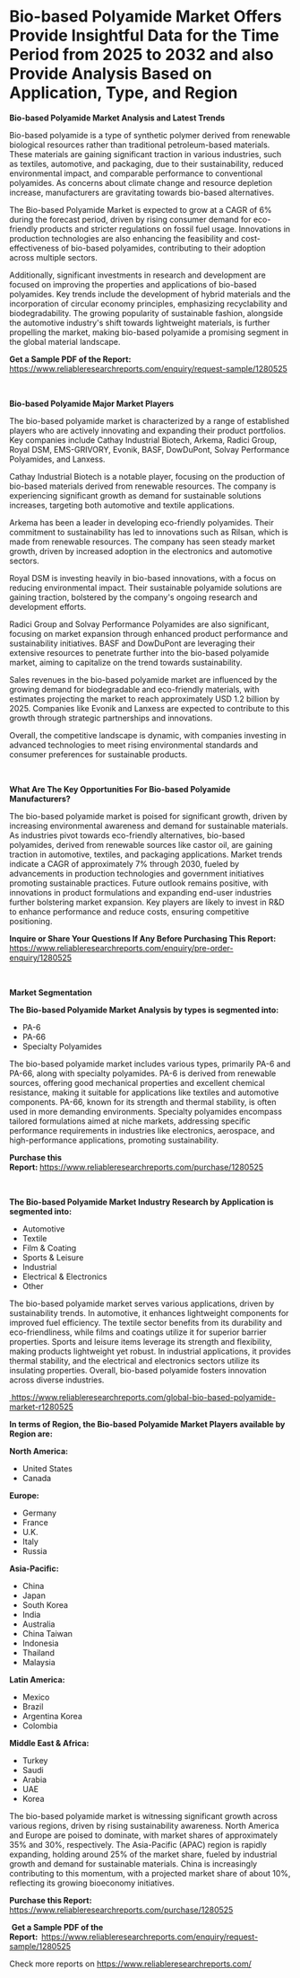 <p><h1>Bio-based Polyamide Market Offers Provide Insightful Data for the Time Period from 2025 to 2032 and also Provide Analysis Based on Application, Type, and Region</h1></p><p><strong>Bio-based Polyamide Market Analysis and Latest Trends</strong></p>
<p><p>Bio-based polyamide is a type of synthetic polymer derived from renewable biological resources rather than traditional petroleum-based materials. These materials are gaining significant traction in various industries, such as textiles, automotive, and packaging, due to their sustainability, reduced environmental impact, and comparable performance to conventional polyamides. As concerns about climate change and resource depletion increase, manufacturers are gravitating towards bio-based alternatives.</p><p>The Bio-based Polyamide Market is expected to grow at a CAGR of 6% during the forecast period, driven by rising consumer demand for eco-friendly products and stricter regulations on fossil fuel usage. Innovations in production technologies are also enhancing the feasibility and cost-effectiveness of bio-based polyamides, contributing to their adoption across multiple sectors. </p><p>Additionally, significant investments in research and development are focused on improving the properties and applications of bio-based polyamides. Key trends include the development of hybrid materials and the incorporation of circular economy principles, emphasizing recyclability and biodegradability. The growing popularity of sustainable fashion, alongside the automotive industry's shift towards lightweight materials, is further propelling the market, making bio-based polyamide a promising segment in the global material landscape.</p></p>
<p><strong>Get a Sample PDF of the Report:&nbsp;</strong> <a href="https://www.reliableresearchreports.com/enquiry/request-sample/1280525?utm_campaign=3585&utm_medium=2&utm_source=Github&utm_content=ia&utm_term=24032025&utm_id=bio-based-polyamide">https://www.reliableresearchreports.com/enquiry/request-sample/1280525</a></p>
<p>&nbsp;</p>
<p><strong>Bio-based Polyamide Major Market Players</strong></p>
<p><p>The bio-based polyamide market is characterized by a range of established players who are actively innovating and expanding their product portfolios. Key companies include Cathay Industrial Biotech, Arkema, Radici Group, Royal DSM, EMS-GRIVORY, Evonik, BASF, DowDuPont, Solvay Performance Polyamides, and Lanxess. </p><p>Cathay Industrial Biotech is a notable player, focusing on the production of bio-based materials derived from renewable resources. The company is experiencing significant growth as demand for sustainable solutions increases, targeting both automotive and textile applications. </p><p>Arkema has been a leader in developing eco-friendly polyamides. Their commitment to sustainability has led to innovations such as Rilsan, which is made from renewable resources. The company has seen steady market growth, driven by increased adoption in the electronics and automotive sectors.</p><p>Royal DSM is investing heavily in bio-based innovations, with a focus on reducing environmental impact. Their sustainable polyamide solutions are gaining traction, bolstered by the company's ongoing research and development efforts.</p><p>Radici Group and Solvay Performance Polyamides are also significant, focusing on market expansion through enhanced product performance and sustainability initiatives. BASF and DowDuPont are leveraging their extensive resources to penetrate further into the bio-based polyamide market, aiming to capitalize on the trend towards sustainability.</p><p>Sales revenues in the bio-based polyamide market are influenced by the growing demand for biodegradable and eco-friendly materials, with estimates projecting the market to reach approximately USD 1.2 billion by 2025. Companies like Evonik and Lanxess are expected to contribute to this growth through strategic partnerships and innovations.</p><p>Overall, the competitive landscape is dynamic, with companies investing in advanced technologies to meet rising environmental standards and consumer preferences for sustainable products.</p></p>
<p>&nbsp;</p>
<p><strong>What Are The Key Opportunities For Bio-based Polyamide Manufacturers?</strong></p>
<p><p>The bio-based polyamide market is poised for significant growth, driven by increasing environmental awareness and demand for sustainable materials. As industries pivot towards eco-friendly alternatives, bio-based polyamides, derived from renewable sources like castor oil, are gaining traction in automotive, textiles, and packaging applications. Market trends indicate a CAGR of approximately 7% through 2030, fueled by advancements in production technologies and government initiatives promoting sustainable practices. Future outlook remains positive, with innovations in product formulations and expanding end-user industries further bolstering market expansion. Key players are likely to invest in R&D to enhance performance and reduce costs, ensuring competitive positioning.</p></p>
<p><strong>Inquire or Share Your Questions If Any Before Purchasing This Report:</strong> <a href="https://www.reliableresearchreports.com/enquiry/pre-order-enquiry/1280525?utm_campaign=3585&utm_medium=2&utm_source=Github&utm_content=ia&utm_term=24032025&utm_id=bio-based-polyamide">https://www.reliableresearchreports.com/enquiry/pre-order-enquiry/1280525</a></p>
<p>&nbsp;</p>
<p><strong>Market Segmentation</strong></p>
<p><strong>The Bio-based Polyamide Market Analysis by types is segmented into:</strong></p>
<p><ul><li>PA-6</li><li>PA-66</li><li>Specialty Polyamides</li></ul></p>
<p><p>The bio-based polyamide market includes various types, primarily PA-6 and PA-66, along with specialty polyamides. PA-6 is derived from renewable sources, offering good mechanical properties and excellent chemical resistance, making it suitable for applications like textiles and automotive components. PA-66, known for its strength and thermal stability, is often used in more demanding environments. Specialty polyamides encompass tailored formulations aimed at niche markets, addressing specific performance requirements in industries like electronics, aerospace, and high-performance applications, promoting sustainability.</p></p>
<p><strong>Purchase this Report:&nbsp;</strong><a href="https://www.reliableresearchreports.com/purchase/1280525?utm_campaign=3585&utm_medium=2&utm_source=Github&utm_content=ia&utm_term=24032025&utm_id=bio-based-polyamide">https://www.reliableresearchreports.com/purchase/1280525</a></p>
<p>&nbsp;</p>
<p><strong>The Bio-based Polyamide Market Industry Research by Application is segmented into:</strong></p>
<p><ul><li>Automotive</li><li>Textile</li><li>Film & Coating</li><li>Sports & Leisure</li><li>Industrial</li><li>Electrical & Electronics</li><li>Other</li></ul></p>
<p><p>The bio-based polyamide market serves various applications, driven by sustainability trends. In automotive, it enhances lightweight components for improved fuel efficiency. The textile sector benefits from its durability and eco-friendliness, while films and coatings utilize it for superior barrier properties. Sports and leisure items leverage its strength and flexibility, making products lightweight yet robust. In industrial applications, it provides thermal stability, and the electrical and electronics sectors utilize its insulating properties. Overall, bio-based polyamide fosters innovation across diverse industries.</p></p>
<p><a href="https://www.reliableresearchreports.com/global-bio-based-polyamide-market-r1280525?utm_campaign=3585&utm_medium=2&utm_source=Github&utm_content=ia&utm_term=24032025&utm_id=bio-based-polyamide">&nbsp;https://www.reliableresearchreports.com/global-bio-based-polyamide-market-r1280525</a></p>
<p><strong>In terms of Region, the Bio-based Polyamide Market Players available by Region are:</strong></p>
<p>
    <p> <strong> North America: </strong>
        <ul>
            <li>United States</li>
            <li>Canada</li>
        </ul>
        </p> 
    <p> <strong> Europe: </strong>
        <ul>
            <li>Germany</li>
            <li>France</li>
            <li>U.K.</li>
            <li>Italy</li>
            <li>Russia</li>
        </ul>
        </p> 
    <p> <strong> Asia-Pacific: </strong>
        <ul>
            <li>China</li>
            <li>Japan</li>
            <li>South Korea</li>
            <li>India</li>
            <li>Australia</li>
            <li>China Taiwan</li>
            <li>Indonesia</li>
            <li>Thailand</li>
            <li>Malaysia</li>
        </ul>
        </p> 
    <p> <strong> Latin America: </strong>
        <ul>
            <li>Mexico</li>
            <li>Brazil</li>
            <li>Argentina Korea</li>
            <li>Colombia</li>
        </ul>
        </p> 
    <p> <strong> Middle East & Africa: </strong>
        <ul>
            <li>Turkey</li>
            <li>Saudi</li>
            <li>Arabia</li>
            <li>UAE</li>
            <li>Korea</li>
        </ul>
    </p>
    </p>
<p><p>The bio-based polyamide market is witnessing significant growth across various regions, driven by rising sustainability awareness. North America and Europe are poised to dominate, with market shares of approximately 35% and 30%, respectively. The Asia-Pacific (APAC) region is rapidly expanding, holding around 25% of the market share, fueled by industrial growth and demand for sustainable materials. China is increasingly contributing to this momentum, with a projected market share of about 10%, reflecting its growing bioeconomy initiatives.</p></p>
<p><strong>Purchase this Report: </strong><a href="https://www.reliableresearchreports.com/purchase/1280525?utm_campaign=3585&utm_medium=2&utm_source=Github&utm_content=ia&utm_term=24032025&utm_id=bio-based-polyamide">https://www.reliableresearchreports.com/purchase/1280525</a></p>
<p>&nbsp;<strong>Get a Sample PDF of the Report:&nbsp;&nbsp;</strong><a href="https://www.reliableresearchreports.com/enquiry/request-sample/1280525?utm_campaign=3585&utm_medium=2&utm_source=Github&utm_content=ia&utm_term=24032025&utm_id=bio-based-polyamide">https://www.reliableresearchreports.com/enquiry/request-sample/1280525</a></p>
<p><strong></strong></p>
<p>Check more reports on <a href="https://www.reliableresearchreports.com/?utm_campaign=3585&utm_medium=2&utm_source=Github&utm_content=ia&utm_term=24032025&utm_id=bio-based-polyamide">https://www.reliableresearchreports.com/</a></p>